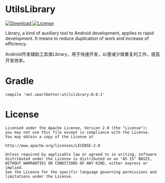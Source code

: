 # UtilsLibrary

[![Download](https://api.bintray.com/packages/smartbetter/maven/utilslibrary/images/download.svg) ](https://bintray.com/smartbetter/maven/utilslibrary/_latestVersion)
[![License](https://img.shields.io/badge/license-Apache%202-4EB1BA.svg)](https://www.apache.org/licenses/LICENSE-2.0.html)

Library, a kind of auxiliary tool to Android development, applies to rapid development. It means to reduce duplication of work and increase of efficiency.

Android开发辅助工具类Library，用于快速开发，以便减少做重复的工作，提高开发效率。

# Gradle

	compile 'net.smartbetter:utilslibrary:0.0.1'

# License
    
    Licensed under the Apache License, Version 2.0 (the "License");
    you may not use this file except in compliance with the License.
    You may obtain a copy of the License at
    
    http://www.apache.org/licenses/LICENSE-2.0
    
    Unless required by applicable law or agreed to in writing, software
    distributed under the License is distributed on an "AS IS" BASIS,
    WITHOUT WARRANTIES OR CONDITIONS OF ANY KIND, either express or implied.
    See the License for the specific language governing permissions and
    limitations under the License.

